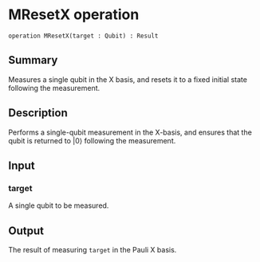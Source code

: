 # MResetX operation

`operation MResetX(target : Qubit) : Result`

## Summary
Measures a single qubit in the X basis,
and resets it to a fixed initial state
following the measurement.

## Description
Performs a single-qubit measurement in the X-basis,
and ensures that the qubit is returned to |0⟩
following the measurement.

## Input
### target
A single qubit to be measured.

## Output
The result of measuring `target` in the Pauli X basis.
